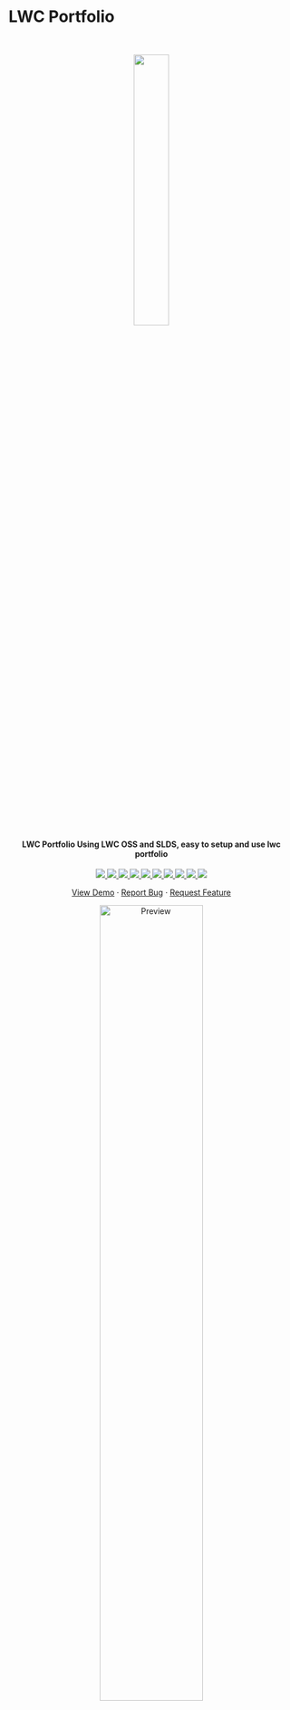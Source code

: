# LWC Portfolio
<br/>
<p align="center">
  <img src="https://abhimanyud3dx.github.io/resources/images/lwc_profile.png" width="35%">

  <h4 align="center">LWC Portfolio Using LWC OSS and SLDS, easy to setup and use lwc portfolio</h4>

  <p align="center">
    <a href="https://codeclimate.com/github/abhimanyud3dx/abhimanyud3dx.github.io/maintainability">
      <img src="https://api.codeclimate.com/v1/badges/c60f42d7d0b61bd33e98/maintainability" />
    </a>
    <a href="https://github.com/abhimanyud3dx/abhimanyud3dx.github.io/actions/workflows/build.yml">
      <img src="https://github.com/abhimanyud3dx/abhimanyud3dx.github.io/actions/workflows/build.yml/badge.svg" />
    </a>
    <a href="https://github.com/abhimanyud3dx/abhimanyud3dx.github.io/issues">
      <img src="https://img.shields.io/github/issues/abhimanyud3dx/abhimanyud3dx.github.io"/>
    </a>
    <a href="https://github.com/abhimanyud3dx/abhimanyud3dx.github.io/stargazers">
      <img src="https://img.shields.io/github/stars/abhimanyud3dx/abhimanyud3dx.github.io"/>
    </a>
    <a href="https://github.com/abhimanyud3dx/abhimanyud3dx.github.io/network/members">
      <img src="https://img.shields.io/github/forks/abhimanyud3dx/abhimanyud3dx.github.io"/>
    </a>
    <a href="https://github.com/abhimanyud3dx/abhimanyud3dx.github.io/blob/main/package-lock.json">
      <img src="https://img.shields.io/snyk/vulnerabilities/github/abhimanyud3dx/abhimanyud3dx.github.io"/>
    </a>
    <a href="https://github.com/abhimanyud3dx/abhimanyud3dx.github.io/blob/main/CONTRIBUTION.md">
      <img src="https://img.shields.io/badge/contributions-welcome-brightgreen.svg?style=flat"/>
    </a>
    <a href="https://github.com/abhimanyud3dx/abhimanyud3dx.github.io/blob/main/LICENSE.md">
      <img src="https://img.shields.io/github/license/abhimanyud3dx/abhimanyud3dx.github.io"/>
    </a>
    <a href="https://www.buymeacoffee.com/abhimanyudx">
      <img src="https://img.shields.io/badge/sponsor-buy%20me%20a%20coffee-yellow?logo=buymeacoffee"/>
    </a>
    <a href="https://twitter.com/intent/tweet?text=Check%20out%20the%20LWC%20portfolio%20builder.%20Create%20an%20automatic%20portfolio%20based%20on%20GitHub%20profile.&url=https://github.com/abhimanyud3dx/abhimanyud3dx.github.io&hashtags=javascript,opensource,js,webdev,developers,lwc,salesforce,salesforcedevelopers">
      <img src="https://img.shields.io/twitter/url?style=social&url=https%3A%2F%2Fgithub.com%2Fabhimanyud3dx%2Fabhimanyud3dx.github.io"/>
    </a>
  </p>

  <p align="center">
    <a href="https://abhimanyud3dx.github.io/abhimanyud3dx.github.io">View Demo</a>
    ·
    <a href="https://github.com/abhimanyud3dx/abhimanyud3dx.github.io/issues">Report Bug</a>
    ·
    <a href="https://github.com/abhimanyud3dx/abhimanyud3dx.github.io/discussions">Request Feature</a>
  </p>
</p>

<p align="center">
  <a href="https://abhimanyud3dx.github.io/abhimanyud3dx.github.io">
    <img src="https://abhimanyud3dx.github.io/assets/img/hosted/abhimanyud3dx.github.io/preview.gif" alt="Preview" width="60%"/>
  </a>
  <br/>
  <a href="#abhimanyud3dx"><img src="https://abhimanyud3dx.github.io/assets/img/drop-shadow.png" width="50%" alt="Shadow"/></a>
</p>

**abhimanyud3dx.github.io** is an easy to use portfolio builder where you can create a portfolio page automatically by just providing your GitHub username. It is built using React.js on top of Vite. But it's not necessary to have knowledge on these to get you started. You can make your own copy with zero coding experience.

**Features:**

✓ [Easy to Setup](#-installation--setup)  
<!--✓ [30 Themes](#themes)  -->
✓ [Google Analytics](#google-analytics)  
✓ [SEO](#seo)  
✓ [Avatar and Bio](#avatar-and-bio)  
✓ [Social Links](#social-links)  
✓ [Skill Section](#skills)  
✓ [Experience Section](#experience)  
✓ [Certification Section](#certifications)  
✓ [Education Section](#education)  
✓ [Projects Section](#projects)  
✓ [Blog Posts Section](#blog-posts)

To view a live example, **[click here](https://abhimanyud3dx.github.io/abhimanyud3dx.github.io)**.

<!--p align="center">
  <img src="https://abhimanyud3dx.github.io/assets/img/hosted/abhimanyud3dx.github.io/themes.png" alt="Themes">
</p-->

## 🛠 Installation & Setup

There are three ways to use **abhimanyud3dx.github.io**. Use any.

-   Forking this repo _(recommended)_
-   Setting up locally

### Forking this repo

These instructions will get you a copy of the project and deploy your portfolio online!

-   **Fork repo:** Click [here](https://github.com/abhimanyud3dx/abhimanyud3dx.github.io/fork) to fork the repo so you have your own project to customize. A "fork" is a copy of a repository.
-   **Rename repo:**
    -   If you want to host your portfolio at `https://<USERNAME>.github.io`, rename your forked repository to `username.github.io` in GitHub, where `username` is your GitHub username (or organization name).
    -   If you want to host your portfolio at `https://<USERNAME>.github.io/<REPO>` (e.g. `https://<USERNAME>.github.io/portfolio`), rename your forked repository to `<REPO>` (e.g. `portfolio`) in GitHub.
-   **Enable workflows:** Go to your repo's **Actions** tab and enable workflows.

-   **Commit the changes:** Now commit to your **main** branch with your changes. Wait a few minutes so that the CI/CD pipeline can publish your website to GitHub Pages. You can check the progress in the [Actions](https://github.com/abhimanyud3dx/abhimanyud3dx.github.io/actions) tab.

Your portfolio website will be live shortly. Any time you commit a change to the **main** branch, the website will be automatically updated. If you face any issue viewing the website, double-check the `base` value in the `vite.config.js` file. Also, check if **Source** is set to **GitHub Actions** in **Settings** ➜ **Pages** ➜ **Build and deployment**.

If you wish to add a custom domain, no CNAME file is required. Just add it to your repo's **Settings** ➜ **Pages** ➜ **Custom domain**.

As this is a Vite project, you can also host your website to Netlify, Vercel, Heroku, or other popular services. Please refer to this [doc](https://vitejs.dev/guide/static-deploy.html) for a detailed deployment guide to other services.

### Setting up locally

-   Clone the project and change directory.

    ```shell
    git clone https://github.com/abhimanyud3dx/abhimanyud3dx.github.io.git
    cd abhimanyud3dx.github.io
    ```

-   Install dependencies.

    ```shell
    npm install
    ```

-   Run dev server.

    ```shell
    npm run watch
    ```

-   Finally, visit [`http://localhost:3001/`](http://localhost:3001/) from your browser.

List of all config [here](#-customization).

**If you face any problems or have any questions, open an issue [here](https://github.com/abhimanyud3dx/abhimanyud3dx.github.io/issues).**

## 🎨 Customization

All the magic happens in the file `src/modules/data/config/config.js`. Open it and modify it according to your preference.

```js
// abhimanyud3dx.github.io.config.js

const config = {
    github: {
        username: 'abhimanyud3dx', // Your GitHub org/user name. (Required)
        sortBy: 'stars', // stars | updated
        limit: 8, // How many projects to display.
        exclude: {
            forks: false, // Forked projects will not be displayed if set to true.
            projects: [] // These projects will not be displayed. example: ['my-project1', 'my-project2']
        }
    },
    social: {
        github: '',
        trailhead: '',
        linkedin: '',
        twitter: '',
        facebook: '',
        instagram: '',
        medium: '',
        dev: '',
        stackoverflow: '', // format: userid/username
        website: '',
        phone: '',
        email: ''
    },
    resume: {
        fileUrl: '' // Empty fileUrl will hide the `Download Resume` button.
    },
    skills: ['Salesforce', 'LWC'],
    experiences: [
        {
            name: 'Company Name',
            title: 'Position',
            from: 'April 2019',
            to: 'Present',
            link: 'https://example.com',
            location: 'Hyderabad, Telangana',
            description: 'Developer Role'
        },
        {
            name: 'Company Name',
            title: 'Position',
            from: 'July 2019',
            to: 'August 2021',
            link: 'https://example.com'
        }
    ],
    certifications: [
        {
            icon: 'https://example.com',
            title: 'Certification Body Name',
            year: 'March 2022',
            link: 'https://example.com'
        }
    ],
    education: [
        {
            name: 'Institution Name',
            title: 'Degree',
            from: 'July 2014',
            to: 'April 2016',
            location: 'Jaipur, Rajasthan'
        },
        {
            name: 'Institution Name',
            title: 'Degree',
            from: '2012',
            to: '2014'
        }
    ],
    // To hide the `My Projects` section, keep it empty.
    projects: [
        {
            title: 'Project Name',
            description:
                'Lorem ipsum dolor sit amet, consectetur adipiscing elit. Sed euismod, nunc ut.',
            imageUrl: 'https://via.placeholder.com/250x250',
            link: 'https://example.com'
        },
        {
            title: 'Project Name',
            description:
                'Lorem ipsum dolor sit amet, consectetur adipiscing elit. Sed euismod, nunc ut.',
            imageUrl: 'https://via.placeholder.com/250x250',
            link: 'https://example.com'
        }
    ],
    // Display blog posts from your medium or dev account. (Optional)
    blog: {
        source: 'dev', // medium | dev
        username: 'abhimanyud3dx', // to hide blog section, keep it empty
        limit: 5 // How many posts to display. Max is 10.
    },
    googleAnalytics: {
        id: '' // GA3 tracking id/GA4 tag id UA-XXXXXXXXX-X | G-XXXXXXXXXX
    },
    themeConfig: {
        defaultTheme: 'light',

        // Hides the theme change switch
        // Useful if you want to support a single color mode
        disableSwitch: false,

        // Should use the prefers-color-scheme media-query,
        // using user system preferences, instead of the hardcoded defaultTheme
        respectPrefersColorScheme: true,

        // Hide the ring in Profile picture
        hideAvatarRing: false,

        // Available themes. To remove any theme, exclude from here.
        themes: [
            'light',
            'dark',
            'cupcake',
            'bumblebee',
            'emerald',
            'corporate',
            'synthwave',
            'retro',
            'cyberpunk',
            'valentine',
            'halloween',
            'garden',
            'forest',
            'aqua',
            'lofi',
            'pastel',
            'fantasy',
            'wireframe',
            'black',
            'luxury',
            'dracula',
            'cmyk',
            'autumn',
            'business',
            'acid',
            'lemonade',
            'night',
            'coffee',
            'winter',
            'procyon'
        ],

        // Custom theme
        customTheme: {
            primary: '#fc055b',
            secondary: '#219aaf',
            accent: '#e8d03a',
            neutral: '#2A2730',
            'base-100': '#E3E3ED',
            '--rounded-box': '3rem',
            '--rounded-btn': '3rem'
        }
    },
    // Optional Footer. Supports plain text or HTML.
    footer: `Copyright © 2023 John Doe`
};
```
<!--
### Themes

There are 30 themes available that can be selected from the dropdown.

The default theme can be specified.

```js
// abhimanyud3dx.github.io.config.js
const config = {
    // ...
    themeConfig: {
        defaultTheme: 'light'
        // ...
    }
};
```

<p align="center">
  <img src="https://abhimanyud3dx.github.io/assets/img/hosted/abhimanyud3dx.github.io/theme-dropdown.png" alt="Theme Dropdown" width="50%">
</p-->

You can create your own custom theme by modifying these values. Theme `procyon` will have the custom styles.

```js
// abhimanyud3dx.github.io.config.js
const config = {
    // ...
    themeConfig: {
        customTheme: {
            primary: '#fc055b',
            secondary: '#219aaf',
            accent: '#e8d03a',
            neutral: '#2A2730',
            'base-100': '#E3E3ED',
            '--rounded-box': '3rem',
            '--rounded-btn': '3rem'
        }
        // ...
    }
};
```

### Google Analytics

**abhimanyud3dx.github.io** supports GA4. If you do not want to use Google Analytics, keep the `id` empty.

```js
// abhimanyud3dx.github.io.config.js
const config = {
    // ...
    googleAnalytics: {
        id: ''
    }
};
```
Besides tracking visitors, it will track `click events` on projects and blog posts, and send them to Google Analytics.


### SEO

Meta tags will be auto-generated from configs dynamically. However, you can also manually add meta tags in `public/index.html`.

### Avatar and Bio

Your avatar and bio will be fetched from GitHub automatically.

### Social Links

You can link your social media services you're using, including LinkedIn, Twitter, Facebook, Instagram, Dribbble, Behance, Medium, dev, Github, Salesforce Trailhead, Stack Overflow, personal website, phone and email.

```js
// abhimanyud3dx.github.io.config.js
const config = {
    // ...
    social: {
        github: '',
        trailhead:'',
        linkedin: '',
        twitter: '',
        facebook: '',
        instagram: '',
        medium: '',
        dev: '',
        stackoverflow: '', // format: userid/username
        website: '',
        phone: '',
        email: '',
    }
};
```

### Skills

To showcase your skills provide them here.

```js
// abhimanyud3dx.github.io.config.js
const config = {
    // ...
    skills: ['JavaScript', 'React.js']
};
```

Empty array will hide the skills section.

### Experience

Provide your job history in `experiences`.

```js
// abhimanyud3dx.github.io.config.js
const config = {
    // ...
    experiences: [
        {
            company: 'Company Name',
            position: 'Position',
            from: 'September 2021',
            to: 'Present',
            companyLink: 'https://example.com'
        },
        {
            company: 'Company Name',
            position: 'Position',
            from: 'July 2019',
            to: 'August 2021',
            companyLink: 'https://example.com'
        }
    ]
};
```

Empty array will hide the experience section.

### Education

Provide your education history in `education`.

```js
// abhimanyud3dx.github.io.config.js
const config = {
    // ...
    education: [
        {
            name: 'Institution name 1',
            title: 'Bachelor of Science',
            from: 'July 2014',
            to: 'April 2016',
            location: 'Jaipur, Rajasthan'
        },
        {
            name: 'Institution name 2',
            title: 'Higher Secondary Certificate (HSC)',
            from: '2012',
            to: '2014',
            location: 'Jaipur, Rajasthan'
        }
    ]
};
```

Empty array will hide the education section.

### Certifications

Provide your industry certifications in `certifications`.

```js
// abhimanyud3dx.github.io.config.js
const config = {
    // ...
    certifications: [
        {
            icon: 'https://example.com/test.png',
            title: 'Lorem ipsum dolor sit amet',
            year: 'March 2022',
            link: 'https://example.com'
        }
    ]
};
```

Empty array will hide the certifications section.

### Projects

Provide your projects in `projects`.

```js
// abhimanyud3dx.github.io.config.js
const config = {
    // ...
    projects: [
        {
            title: 'Lorem Ipsum',
            description:
                'Lorem ipsum dolor sit amet, consectetur adipiscing elit. Sed euismod, nunc ut.',
            imageUrl: 'https://via.placeholder.com/250x250',
            link: 'https://example.com'
        }
    ]
};
```

#### Github Projects

Your public repo from GitHub will be displayed in the `Github Projects` section automatically. You can limit how many projects do you want to be displayed. Also, you can hide forked or specific repo.

```js
// abhimanyud3dx.github.io.config.js
const config = {
    // ...
    github: {
        username: 'abhimanyud3dx',
        sortBy: 'stars',
        limit: 8,
        exclude: {
            forks: false,
            projects: ['my-project1', 'my-project2']
        }
    }
};
```


<!--
### Blog Posts
If you have [medium](https://medium.com) or [dev](https://dev.to) account, you can show your recent blog posts in here just by providing your medium/dev username. You can limit how many posts to display (Max is `10`).

```js
// src/modules/data/config/config.js
const config = {
    // ...
    blog: {
        source: 'dev',
        username: 'abhimanyud3dx',
        limit: 5
    }
};
```

![Blog](https://abhimanyud3dx.github.io/assets/img/hosted/abhimanyud3dx.github.io/blog.png)

The posts are fetched by [blog.js](https://github.com/abhimanyud3dx/blog.js).-->

## 💖 Support

<p>You can show your support by starring this project. ★</p>
<a href="https://github.com/abhimanyud3dx/abhimanyud3dx.github.io/stargazers">
  <img src="https://img.shields.io/github/stars/abhimanyud3dx/abhimanyud3dx.github.io?style=social" alt="Github Star">
</a>

## 💡 Contribute

To contribute, see the [Contributing guide](https://github.com/abhimanyud3dx/abhimanyud3dx.github.io/blob/main/CONTRIBUTION.md).

## 📄 License

[MIT](https://github.com/abhimanyud3dx/abhimanyud3dx.github.io/blob/main/LICENSE.md)
